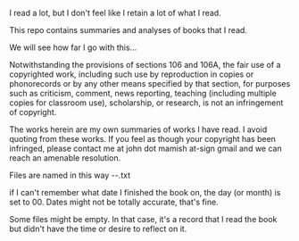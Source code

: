 I read a lot, but I don't feel like I retain a lot of what I read.

This repo contains summaries and analyses of books that I read.

We will see how far I go with this...


Notwithstanding the provisions of sections 106 and 106A, the fair use of a copyrighted work, including such use by reproduction in copies or phonorecords or by any other means specified by that section, for purposes such as criticism, comment, news reporting, teaching (including multiple copies for classroom use), scholarship, or research, is not an infringement of copyright.

The works herein are my own summaries of works I have read. I avoid quoting from these works. If you feel as though your copyright has been infringed, please contact me at john dot mamish at-sign gmail and we can reach an amenable resolution.


Files are named in this way
    <date finished>-<book-author>-<book-title>.txt

if I can't remember what date I finished the book on, the day (or month) is set to 00. Dates might not be totally accurate, that's fine.

Some files might be empty. In that case, it's a record that I read the book but didn't have the time or desire to reflect on it.
